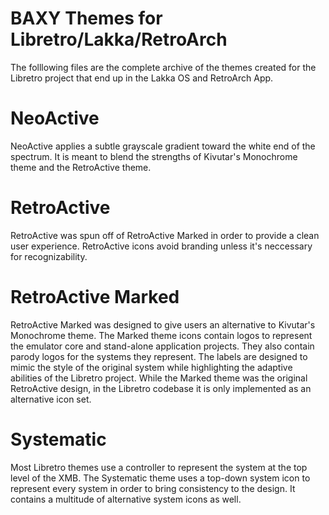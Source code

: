 # BAXY Themes for Libretro/Lakka/RetroArch
The folllowing files are the complete archive of the themes created for the Libretro project that end up in the Lakka OS and RetroArch App.
# NeoActive
NeoActive applies a subtle grayscale gradient toward the white end of the spectrum.  It is meant to blend the strengths of Kivutar's Monochrome theme and the RetroActive theme. 
# RetroActive
RetroActive was spun off of RetroActive Marked in order to provide a clean user experience. RetroActive icons avoid branding unless it's neccessary for recognizability.
# RetroActive Marked
RetroActive Marked was designed to give users an alternative to Kivutar's Monochrome theme. The Marked theme icons contain logos to represent the emulator core and stand-alone application projects. They also contain parody logos for the systems they represent. The labels are designed to mimic the style of the original system while highlighting the adaptive abilities of the Libretro project.  While the Marked theme was the original RetroActive design, in the Libretro codebase it is only implemented as an alternative icon set.
# Systematic
Most Libretro themes use a controller to represent the system at the top level of the XMB. The Systematic theme uses a top-down system icon to represent every system in order to bring consistency to the design.  It contains a multitude of alternative system icons as well.
